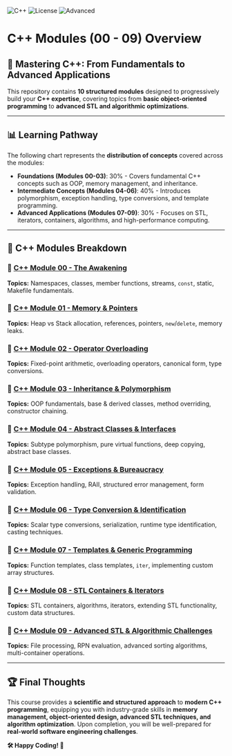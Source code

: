 ![C++](https://img.shields.io/badge/C++-98-blue?logo=cplusplus) ![License](https://img.shields.io/badge/License-Free-red) ![Advanced](https://img.shields.io/badge/Level-Advanced-green)

# C++ Modules (00 - 09) Overview

## 🚀 Mastering C++: From Fundamentals to Advanced Applications
This repository contains **10 structured modules** designed to progressively build your **C++ expertise**, covering topics from **basic object-oriented programming** to **advanced STL and algorithmic optimizations**.

---

## 📊 Learning Pathway

The following chart represents the **distribution of concepts** covered across the modules:

- **Foundations (Modules 00-03)**: 30% - Covers fundamental C++ concepts such as OOP, memory management, and inheritance.
- **Intermediate Concepts (Modules 04-06)**: 40% - Introduces polymorphism, exception handling, type conversions, and template programming.
- **Advanced Applications (Modules 07-09)**: 30% - Focuses on STL, iterators, containers, algorithms, and high-performance computing.

---

## 📂 C++ Modules Breakdown

### 🔹 [C++ Module 00 - The Awakening](./CPP_00-04/CPP_00/)
**Topics:** Namespaces, classes, member functions, streams, `const`, static, Makefile fundamentals.

### 🔹 [C++ Module 01 - Memory & Pointers](./CPP_00-04/CPP_01/)
**Topics:** Heap vs Stack allocation, references, pointers, `new`/`delete`, memory leaks.

### 🔹 [C++ Module 02 - Operator Overloading](./CPP_00-04/CPP_02/)
**Topics:** Fixed-point arithmetic, overloading operators, canonical form, type conversions.

### 🔹 [C++ Module 03 - Inheritance & Polymorphism](./CPP_00-04/CPP_03/)
**Topics:** OOP fundamentals, base & derived classes, method overriding, constructor chaining.

### 🔹 [C++ Module 04 - Abstract Classes & Interfaces](./CPP_00-04/CPP_04/)
**Topics:** Subtype polymorphism, pure virtual functions, deep copying, abstract base classes.

### 🔹 [C++ Module 05 - Exceptions & Bureaucracy](./CPP_05-09/CPP_05/)
**Topics:** Exception handling, RAII, structured error management, form validation.

### 🔹 [C++ Module 06 - Type Conversion & Identification](./CPP_05-09/CPP_06/)
**Topics:** Scalar type conversions, serialization, runtime type identification, casting techniques.

### 🔹 [C++ Module 07 - Templates & Generic Programming](./CPP_05-09/CPP_07/)
**Topics:** Function templates, class templates, `iter`, implementing custom array structures.

### 🔹 [C++ Module 08 - STL Containers & Iterators](./CPP_05-09/CPP_08/)
**Topics:** STL containers, algorithms, iterators, extending STL functionality, custom data structures.

### 🔹 [C++ Module 09 - Advanced STL & Algorithmic Challenges](./CPP_05-09/CPP_09/)
**Topics:** File processing, RPN evaluation, advanced sorting algorithms, multi-container operations.

---

## 🏆 Final Thoughts
This course provides a **scientific and structured approach** to **modern C++ programming**, equipping you with industry-grade skills in **memory management, object-oriented design, advanced STL techniques, and algorithm optimization**. Upon completion, you will be well-prepared for **real-world software engineering challenges**.

**🛠️ Happy Coding! 🚀**
